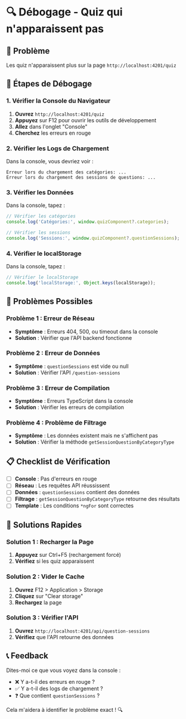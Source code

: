 # 🔍 Débogage - Quiz qui n'apparaissent pas

## 🎯 Problème
Les quiz n'apparaissent plus sur la page `http://localhost:4201/quiz`

## 🔧 Étapes de Débogage

### **1. Vérifier la Console du Navigateur**
1. **Ouvrez** `http://localhost:4201/quiz`
2. **Appuyez** sur F12 pour ouvrir les outils de développement
3. **Allez** dans l'onglet "Console"
4. **Cherchez** les erreurs en rouge

### **2. Vérifier les Logs de Chargement**
Dans la console, vous devriez voir :
```
Erreur lors du chargement des catégories: ...
Erreur lors du chargement des sessions de questions: ...
```

### **3. Vérifier les Données**
Dans la console, tapez :
```javascript
// Vérifier les catégories
console.log('Catégories:', window.quizComponent?.categories);

// Vérifier les sessions
console.log('Sessions:', window.quizComponent?.questionSessions);
```

### **4. Vérifier le localStorage**
Dans la console, tapez :
```javascript
// Vérifier le localStorage
console.log('localStorage:', Object.keys(localStorage));
```

## 🐛 Problèmes Possibles

### **Problème 1 : Erreur de Réseau**
- **Symptôme** : Erreurs 404, 500, ou timeout dans la console
- **Solution** : Vérifier que l'API backend fonctionne

### **Problème 2 : Erreur de Données**
- **Symptôme** : `questionSessions` est vide ou null
- **Solution** : Vérifier l'API `/question-sessions`

### **Problème 3 : Erreur de Compilation**
- **Symptôme** : Erreurs TypeScript dans la console
- **Solution** : Vérifier les erreurs de compilation

### **Problème 4 : Problème de Filtrage**
- **Symptôme** : Les données existent mais ne s'affichent pas
- **Solution** : Vérifier la méthode `getSessionQuestionByCategoryType`

## 📋 Checklist de Vérification

- [ ] **Console** : Pas d'erreurs en rouge
- [ ] **Réseau** : Les requêtes API réussissent
- [ ] **Données** : `questionSessions` contient des données
- [ ] **Filtrage** : `getSessionQuestionByCategoryType` retourne des résultats
- [ ] **Template** : Les conditions `*ngFor` sont correctes

## 🚀 Solutions Rapides

### **Solution 1 : Recharger la Page**
1. **Appuyez** sur Ctrl+F5 (rechargement forcé)
2. **Vérifiez** si les quiz apparaissent

### **Solution 2 : Vider le Cache**
1. **Ouvrez** F12 > Application > Storage
2. **Cliquez** sur "Clear storage"
3. **Rechargez** la page

### **Solution 3 : Vérifier l'API**
1. **Ouvrez** `http://localhost:4201/api/question-sessions`
2. **Vérifiez** que l'API retourne des données

## 📞 Feedback

Dites-moi ce que vous voyez dans la console :
- ❌ Y a-t-il des erreurs en rouge ?
- ✅ Y a-t-il des logs de chargement ?
- ❓ Que contient `questionSessions` ?

Cela m'aidera à identifier le problème exact ! 🔍
